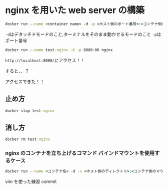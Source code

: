 # nginx を用いた web server の構築

```cmd
docker run --name <container name> -d -p <ホスト側のポート番号>:<コンテナ側のポート番号> <image name>
```

`-d`はデタッチドモードのこと,ターミナルをそのまま動かせるモードのこと
`-p`はポート番号

```cmd
docker run --name test-nginx -d -p 8080:80 nginx
```

`http://localhost:8080/`にアクセス！！

すると、、？

アクセスできた！！

## 止め方

```cmd
docker stop test-nginx
```

## 消し方

```cmd
docker rm test-nginx
```

### nginx のコンテナを立ち上げるコマンド   バインドマウントを使用するケース

```cmd
docker run --name <コンテナ名> -d -v <ホスト側のディレクトリ>:<コンテナ側のマウントポイント>:<オプション> -p <ホスト側のポート番号>:<コンテナ側のポート番号> <イメージ名>
```

vim を使った練習 commit
